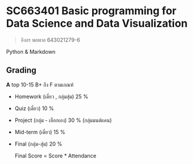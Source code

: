 #  SC663401 Basic programming for Data Science and Data Visualization
> อิงอร พลพาล 643021279-6

Python & Markdown

## Grading
**A** top 10-15 B+ ถึง F ตามเกณฑ์
- Homework (เดี่ยว , กลุ่มสุ่ม) 25 %
- Quiz (เดี่ยว) 10 %
- Project (กลุ่ม - เลือกเอง) 30 %    (กลุ่มมนต์แคน)
- Mid-term  (เดี่ยว) 15 %
- Final (กลุ่ม-สุ่ม) 20 % 

  Final Score = Score * Attendance
